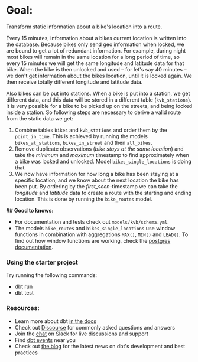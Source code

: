 # Goal:

Transform static information about a bike's location into a route.

Every 15 minutes, information about a bikes current location is written into the database. Because bikes only send geo information when locked, we are bound to get a lot of redundant information. For example, during night most bikes will remain in the same location for a long period of time, so every 15 minutes we will get the same longitude and latitude data for that bike. When the bike is then unlocked and used – for let's say 40 minutes – we don't get information about the bikes location, until it is locked again. We then receive totally different longitude and latitude data.

Also bikes can be put into stations. When a bike is put into a station, we get different data, and this data will be stored in a different table (`kvb_stations`). It is very possible for a bike to be picked up on the streets, and being locked inside a station. So following steps are necessary to derive a valid route from the static data we get:

1. Combine tables `bikes` and `kvb_stations` and order them by the `point_in_time`. This is achieved by running the models `bikes_at_stations`, `bikes_in_street` and then `all_bikes`.
2. Remove duplicate observations (*bike stays at the same location*) and take the *minimum* and *maximum* timestamp to find approximately when a bike was locked and unlocked. Model `bikes_single_locations` is doing that.
3. We now have information for how long a bike has been staying at a specific location, and we know about the next location the bike has been put. By ordering by the *first_seen*-timestamp we can take the *longitude* and *latitude* data to create a route with the starting and ending location. This is done by running the `bike_routes` model.

**## Good to knows:**

- For documentation and tests check out `models/kvb/schema.yml`.
- The models `bike_routes` and `bikes_single_locations` use window functions in combination with aggregations `MAX()`, `MIN()` and `LEAD()`. To find out how window functions are working, check the [postgres documentation](https://www.postgresql.org/docs/9.1/tutorial-window.html).

### Using the starter project

Try running the following commands:
- dbt run
- dbt test


### Resources:
- Learn more about dbt [in the docs](https://docs.getdbt.com/docs/introduction)
- Check out [Discourse](https://discourse.getdbt.com/) for commonly asked questions and answers
- Join the [chat](http://slack.getdbt.com/) on Slack for live discussions and support
- Find [dbt events](https://events.getdbt.com) near you
- Check out [the blog](https://blog.getdbt.com/) for the latest news on dbt's development and best practices
